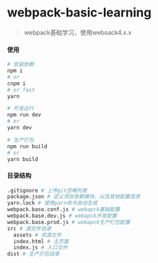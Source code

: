 # webpack-basic-learning

> webpack基础学习，使用weboack4.x.x

#### 使用
```bash
# 安装依赖
npm i
# or
cnpm i
# or fast
yarn

# 开发运行
npm run dev
# or
yarn dev

# 生产打包
npm run build
# or
yarn build
```

#### 目录结构
```bash
.gitignore # 上传git忽略列表
package.json # 定义项目依赖模块，以及其他配置信息
yarn.lock # 使用yarn命令自动生成
webpack.base.conf.js # webapck基础配置
webpack.base.dev.js # webapck开发配置
webpack.base.prod.js # webapck生产打包配置
src # 源文件目录
  assets # 资源文件
  index.html # 主页面
  index.js # 入口文件
dist # 生产打包目录
```
